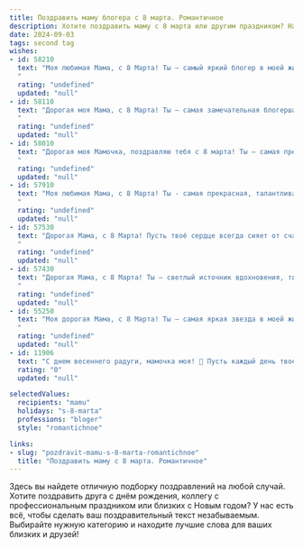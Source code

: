 ```yaml
---
title: Поздравить маму блогера с 8 марта. Романтичное
description: Хотите поздравить маму с 8 марта или другим праздником? Наш ИИ создаст незабываемое поздравление, а вы обязательно выделитесь среди других.  
date: 2024-09-03
tags: second tag
wishes:
- id: 58210
  text: "Моя любимая Мама, с 8 Марта! Ты – самый яркий блогер в моей жизни, воспевающий любовь, красоту и добро. Пусть твоя жизнь будет полна вдохновения, твоих постов – лайков, а сердце –  счастья!
  "
  rating: "undefined"
  updated: "null"
- id: 58110
  text: "Дорогая моя Мама, с 8 Марта! Ты – самая замечательная блогерша, которую я знаю, твое творчество вдохновляет меня каждый день. Пусть твоя жизнь будет наполнена  яркими событиями, любовью и  творческой энергией. Я  безумно люблю тебя!
  "
  rating: "undefined"
  updated: "null"
- id: 58010
  text: "Дорогая моя Мамочка, поздравляю тебя с 8 марта! Ты – самая прекрасная блогерша, чьи слова вдохновляют и согревают сердца миллионов. Пусть твой талант и харизма сияют ярче солнца, а каждый день будет наполнен любовью, радостью и вдохновением!
  "
  rating: "undefined"
  updated: "null"
- id: 57910
  text: "Моя любимая Мама, с 8 Марта! Ты - самая прекрасная, талантливая и вдохновляющая блогер, ты делишься своей мудростью и красотой со всем миром. Пусть каждый день будет наполнен радостью, любовью и успешными проектами. Я безмерно горжусь тобой и люблю тебя!
  "
  rating: "undefined"
  updated: "null"
- id: 57530
  text: "Дорогая Мама, с 8 Марта! Пусть твоё сердце всегда сияет от счастья, а вдохновение бьёт ключом, как в твоих самых удачных постах. Ты — самая прекрасная и талантливая блогерица! Я обожаю читать твои статьи и смотреть твои видео, ты — источник  мотивации и позитива. Спасибо за всё!
  "
  rating: "undefined"
  updated: "null"
- id: 57430
  text: "Дорогая Мама, с 8 Марта! Ты – светлый источник вдохновения, твоя душа – бесконечный источник тепла и любви. Спасибо за твою мудрость, заботу и нежность. Пусть твоя жизнь будет наполнена радостью, счастьем и, конечно же, удачами в твоем блоге! ❤️
  "
  rating: "undefined"
  updated: "null"
- id: 55250
  text: "Моя дорогая Мама, с 8 Марта! Ты – самая яркая звезда в моей жизни, источник вдохновения и неиссякаемой любви. Пусть твоё сердце всегда будет наполнено радостью, а твоё творчество — признанием. С любовью, твой блогер.
  "
  rating: "undefined"
  updated: "null"
- id: 11906
  text: "С днем весеннего радуги, мамочка моя! 🌸 Пусть каждый день твоей жизни будет наполнен улыбками и теплом, как солнечные лучи в мартовском небе. Ты не только мама, но и блогер, чьи слова вдохновляют и дарят свет. Пусть твои творческие идеи цветут, как сады весной, и пусть каждый твой день 8 марта будет особенным, полным любви и благодарности. С любовью и восхищением, твой ребенок. 💐🌹"
  rating: "0"
  updated: "null"

selectedValues:
  recipients: "mamu"
  holidays: "s-8-marta"
  professions: "bloger"
  style: "romantichnoe"

links:
- slug: "pozdravit-mamu-s-8-marta-romantichnoe"
  title: "Поздравить маму с 8 марта. Романтичное"
---
```


Здесь вы найдете отличную подборку поздравлений на любой случай. 
Хотите поздравить друга с днём рождения, коллегу с профессиональным праздником или близких с Новым годом? У нас есть всё, чтобы сделать ваш поздравительный текст незабываемым. Выбирайте нужную категорию и находите лучшие слова для ваших близких и друзей!
